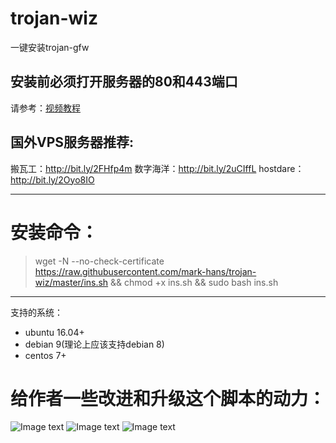 ﻿# trojan-wiz
一键安装trojan-gfw
## 安装前必须打开服务器的80和443端口
请参考：[视频教程](https://youtu.be/x-2qX6iqxgA)

## 国外VPS服务器推荐:
搬瓦工：http://bit.ly/2FHfp4m
数字海洋：http://bit.ly/2uCIffL
hostdare：http://bit.ly/2Oyo8IO

---
# 安装命令：
> wget -N --no-check-certificate https://raw.githubusercontent.com/mark-hans/trojan-wiz/master/ins.sh && chmod +x ins.sh && sudo bash  ins.sh
---
支持的系统：
- ubuntu 16.04+
- debian 9(理论上应该支持debian 8)
- centos 7+


# 给作者一些改进和升级这个脚本的动力：
![Image text](https://raw.githubusercontent.com/mark-hans/trojan-wiz/master/images/1.jpg)
![Image text](https://raw.githubusercontent.com/mark-hans/trojan-wiz/master/images/2.jpg)
![Image text](https://raw.githubusercontent.com/mark-hans/trojan-wiz/master/images/3.jpg)
